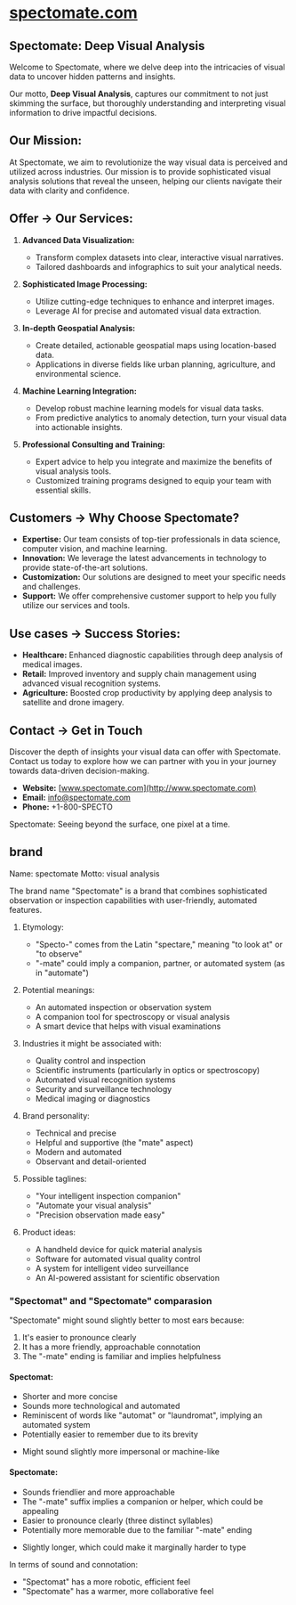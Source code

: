 # [spectomate.com](http://www.spectomate.com)

## Spectomate: Deep Visual Analysis

Welcome to Spectomate, where we delve deep into the intricacies of visual data to uncover hidden patterns and insights. 

Our motto, **Deep Visual Analysis**, captures our commitment to not just skimming the surface, but thoroughly understanding and interpreting visual information to drive impactful decisions.

## Our Mission:

At Spectomate, we aim to revolutionize the way visual data is perceived and utilized across industries. 
Our mission is to provide sophisticated visual analysis solutions that reveal the unseen, helping our clients navigate their data with clarity and confidence.


## Offer -> **Our Services:**

1. **Advanced Data Visualization:**
   - Transform complex datasets into clear, interactive visual narratives.
   - Tailored dashboards and infographics to suit your analytical needs.

2. **Sophisticated Image Processing:**
   - Utilize cutting-edge techniques to enhance and interpret images.
   - Leverage AI for precise and automated visual data extraction.

3. **In-depth Geospatial Analysis:**
   - Create detailed, actionable geospatial maps using location-based data.
   - Applications in diverse fields like urban planning, agriculture, and environmental science.

4. **Machine Learning Integration:**
   - Develop robust machine learning models for visual data tasks.
   - From predictive analytics to anomaly detection, turn your visual data into actionable insights.

5. **Professional Consulting and Training:**
   - Expert advice to help you integrate and maximize the benefits of visual analysis tools.
   - Customized training programs designed to equip your team with essential skills.

## Customers -> **Why Choose Spectomate?**

- **Expertise:** Our team consists of top-tier professionals in data science, computer vision, and machine learning.
- **Innovation:** We leverage the latest advancements in technology to provide state-of-the-art solutions.
- **Customization:** Our solutions are designed to meet your specific needs and challenges.
- **Support:** We offer comprehensive customer support to help you fully utilize our services and tools.

## Use cases -> **Success Stories:**

- **Healthcare:** Enhanced diagnostic capabilities through deep analysis of medical images.
- **Retail:** Improved inventory and supply chain management using advanced visual recognition systems.
- **Agriculture:** Boosted crop productivity by applying deep analysis to satellite and drone imagery.


## Contact -> Get in Touch

Discover the depth of insights your visual data can offer with Spectomate. Contact us today to explore how we can partner with you in your journey towards data-driven decision-making.

- **Website:** [www.spectomate.com](http://www.spectomate.com)
- **Email:** info@spectomate.com
- **Phone:** +1-800-SPECTO

Spectomate: Seeing beyond the surface, one pixel at a time.


## brand

Name: spectomate
Motto: visual analysis

The brand name "Spectomate" is a brand that combines sophisticated observation or inspection capabilities with user-friendly, automated features. 


1. Etymology:
   - "Specto-" comes from the Latin "spectare," meaning "to look at" or "to observe"
   - "-mate" could imply a companion, partner, or automated system (as in "automate")

2. Potential meanings:
   - An automated inspection or observation system
   - A companion tool for spectroscopy or visual analysis
   - A smart device that helps with visual examinations

3. Industries it might be associated with:
   - Quality control and inspection
   - Scientific instruments (particularly in optics or spectroscopy)
   - Automated visual recognition systems
   - Security and surveillance technology
   - Medical imaging or diagnostics

4. Brand personality:
   - Technical and precise
   - Helpful and supportive (the "mate" aspect)
   - Modern and automated
   - Observant and detail-oriented

5. Possible taglines:
   - "Your intelligent inspection companion"
   - "Automate your visual analysis"
   - "Precision observation made easy"

6. Product ideas:
   - A handheld device for quick material analysis
   - Software for automated visual quality control
   - A system for intelligent video surveillance
   - An AI-powered assistant for scientific observation




### "Spectomat" and "Spectomate" comparasion

"Spectomate" might sound slightly better to most ears because:
1. It's easier to pronounce clearly
2. It has a more friendly, approachable connotation
3. The "-mate" ending is familiar and implies helpfulness

#### Spectomat:
+ Shorter and more concise
+ Sounds more technological and automated
+ Reminiscent of words like "automat" or "laundromat", implying an automated system
+ Potentially easier to remember due to its brevity
- Might sound slightly more impersonal or machine-like

#### Spectomate:
+ Sounds friendlier and more approachable
+ The "-mate" suffix implies a companion or helper, which could be appealing
+ Easier to pronounce clearly (three distinct syllables)
+ Potentially more memorable due to the familiar "-mate" ending
- Slightly longer, which could make it marginally harder to type

In terms of sound and connotation:
- "Spectomat" has a more robotic, efficient feel
- "Spectomate" has a warmer, more collaborative feel

